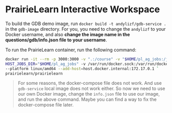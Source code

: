 # PrairieLearn Interactive Workspace

To build the GDB demo image, run `docker build -t andylizf/gdb-service .` in the `gdb-image` directory. For you, you need to change the `andylizf` to your Docker username, and also **change the image name in the questions/gdb/info.json file to your username**.

To run the PrairieLearn container, run the following command:

```bash
docker run -it --rm -p 3000:3000 -v ".:/course" -v "$HOME/pl_ag_jobs:/jobs" -e `
HOST_JOBS_DIR="$HOME/pl_ag_jobs" -v /var/run/docker.sock:/var/run/docker.sock `
--platform linux/amd64 --add-host=host.docker.internal:172.17.0.1 `
prairielearn/prairielearn
```

> For some reasons, the docker-compose file does not work. And use `gdb-service` local image does not work either. So now we need to use our own Docker image, change the `info.json` file to use our image, and run the above command. Maybe you can find a way to fix the docker-compose file later.
